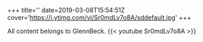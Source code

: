 +++
title=''
date=2019-03-08T15:54:51Z
cover='https://i.ytimg.com/vi/Sr0mdLv7o8A/sddefault.jpg'
+++

All content belongs to GlennBeck.
{{< youtube Sr0mdLv7o8A >}}

